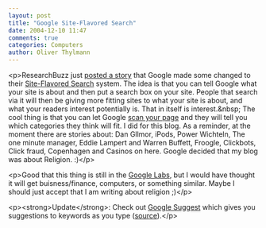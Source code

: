 ```yaml
---
layout: post
title: "Google Site-Flavored Search"
date: 2004-12-10 11:47
comments: true
categories: Computers
author: Oliver Thylmann
---
```



&lt;p&gt;ResearchBuzz just [posted a story](http://www.researchbuzz.org/archives/002203.shtml) that Google made some changed to their [Site-Flavored Search](http://www.google.com/services/siteflavored.html) system. The idea is that you can tell Google what your site is about and then put a search box on your site. People that search via it will then be giving more fitting sites to what your site is about, and what your readers interest potentially is. That in itself is interest.&amp;nbsp; The cool thing is that you can let Google [scan your page](http://labs.google.com/personalized/siteflavored) and they will tell you which categories they think will fit. I did for this blog. As a reminder, at the moment there are stories about: Dan Gllmor, iPods, Power Wichteln, The one minute manager, Eddie Lampert and Warren Buffett, Froogle, Clickbots, Click fraud, Copenhagen and Casinos on here. Google decided that my blog was about Religion. :)&lt;/p&gt;

&lt;p&gt;Good that this thing is still in the [Google Labs](http://labs.google.com/), but I would have thought it will get buisness/finance, computers, or something similar. Maybe I should just accept that I am writing about religion ;)&lt;/p&gt;

&lt;p&gt;&lt;strong&gt;Update&lt;/strong&gt;: Check out [Google Suggest](http://www.google.com/webhp?complete=1) which gives you suggestions to keywords as you type ([source](http://www.agenturblog.de/archives/2004/12/google_suggest.php)).&lt;/p&gt;


